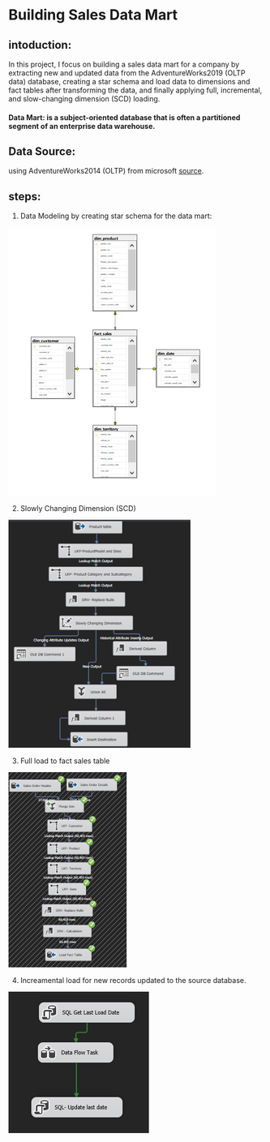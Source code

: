 # Building Sales Data Mart

## intoduction:
In this project, I focus on building a sales data mart for a company by extracting new and updated data from the AdventureWorks2019 (OLTP data) database, creating a star schema and load data to dimensions and fact tables after transforming the data, and finally applying full, incremental, and slow-changing dimension (SCD) loading.

#### Data Mart: is a subject-oriented database that is often a partitioned segment of an enterprise data warehouse.


## Data Source:
using AdventureWorks2014 (OLTP) from microsoft [source](https://github.com/Microsoft/sql-server-samples/releases/download/adventureworks/AdventureWorks2019.bak).

## steps:

1. Data Modeling by creating star schema for the data mart:

![star schema](https://github.com/alaahgag/data_mart_building/blob/77d9173ea5d99cabfca0427e3851ce9fe8143097/images/star%20schema.PNG)

2. Slowly Changing Dimension (SCD)

![SCD](https://github.com/alaahgag/data_mart_building/blob/77d9173ea5d99cabfca0427e3851ce9fe8143097/images/Dim%20Product%20ETL.PNG)

3. Full load to fact sales table

![Full load](https://github.com/alaahgag/data_mart_building/blob/77d9173ea5d99cabfca0427e3851ce9fe8143097/images/Fact%20Sales%20Full%20load.PNG)

4. Increamental load for new records updated to the source database. 

![increamental load](https://github.com/alaahgag/data_mart_building/blob/77d9173ea5d99cabfca0427e3851ce9fe8143097/images/Fact%20Sales%20incremental%20ETL.PNG)
